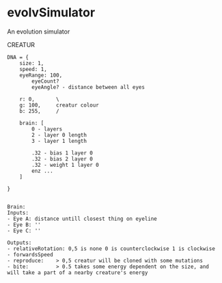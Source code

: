 # evolvSimulator
An evolution simulator






CREATUR

	DNA = {
		size: 1,
		speed: 1,
		eyeRange: 100,
			eyeCount?
			eyeAngle? - distance between all eyes

		r: 0, 		\
		g: 100,	 	creatur colour
		b: 255,		/

		brain: [
			0 - layers
			2 - layer 0 length
			3 - layer 1 length

			.32 - bias 1 layer 0 
			.32 - bias 2 layer 0 
			.32 - weight 1 layer 0
			enz ...
		]

	}


	Brain:
	Inputs:
	- Eye A: distance untill closest thing on eyeline
	- Eye B: ''
	- Eye C: ''

	Outputs: 
	- relativeRotation: 0,5 is none 0 is counterclockwise 1 is clockwise
	- forwardsSpeed
	- reproduce: 	> 0,5 creatur will be cloned with some mutations
	- bite: 		> 0.5 takes some energy dependent on the size, and will take a part of a nearby creature's energy






